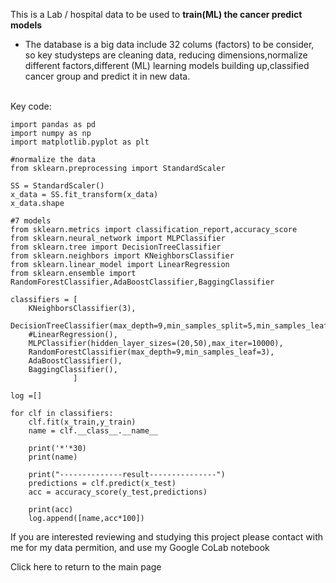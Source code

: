 This is a Lab / hospital data to be used to **train(ML) the cancer predict models**
* <p>The database is a big data include 32 colums (factors) to be consider, so key studysteps are cleaning data, reducing dimensions,normalize different factors,different (ML) learning models building up,classified cancer group and predict it in new data.
<br>
Key code:

```
import pandas as pd
import numpy as np
import matplotlib.pyplot as plt

#normalize the data
from sklearn.preprocessing import StandardScaler

SS = StandardScaler()
x_data = SS.fit_transform(x_data)
x_data.shape

#7 models
from sklearn.metrics import classification_report,accuracy_score
from sklearn.neural_network import MLPClassifier
from sklearn.tree import DecisionTreeClassifier
from sklearn.neighbors import KNeighborsClassifier
from sklearn.linear_model import LinearRegression
from sklearn.ensemble import RandomForestClassifier,AdaBoostClassifier,BaggingClassifier

classifiers = [
    KNeighborsClassifier(3),
    DecisionTreeClassifier(max_depth=9,min_samples_split=5,min_samples_leaf=3),
    #LinearRegression(),
    MLPClassifier(hidden_layer_sizes=(20,50),max_iter=10000),
    RandomForestClassifier(max_depth=9,min_samples_leaf=3),
    AdaBoostClassifier(),
    BaggingClassifier(),
              ]

log =[]

for clf in classifiers:
    clf.fit(x_train,y_train)
    name = clf.__class__.__name__
    
    print('*'*30)
    print(name)
    
    print("--------------result---------------")
    predictions = clf.predict(x_test)
    acc = accuracy_score(y_test,predictions)
    
    print(acc)
    log.append([name,acc*100])

```

If you are interested reviewing and studying this project please contact with me for my data permition, and use my Google CoLab notebook

Click here to return to the main page
